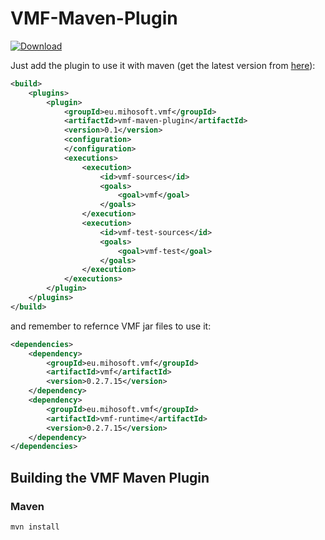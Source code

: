 # VMF-Maven-Plugin

[ ![Download](https://api.bintray.com/packages/miho/VMF/VMF-Gradle-Plugin/images/download.svg) ](https://bintray.com/miho/VMF/VMF-Maven-Plugin/_latestVersion)

Just add the plugin to use it with maven (get the latest version from [here](https://plugins.maven.org/plugin/eu.mihosoft.vmf)):

```xml
<build>
	<plugins>
		<plugin>
			<groupId>eu.mihosoft.vmf</groupId>
			<artifactId>vmf-maven-plugin</artifactId>
			<version>0.1</version>
			<configuration>
			</configuration>
			<executions>
				<execution>
					<id>vmf-sources</id>
					<goals>
						<goal>vmf</goal>
					</goals>
				</execution>
				<execution>
					<id>vmf-test-sources</id>
					<goals>
						<goal>vmf-test</goal>
					</goals>
				</execution>
			</executions>
		</plugin>
	</plugins>
</build>
```

and remember to refernce VMF jar files to use it:

```xml
<dependencies>
	<dependency>
		<groupId>eu.mihosoft.vmf</groupId>
		<artifactId>vmf</artifactId>
		<version>0.2.7.15</version>
	</dependency>
	<dependency>
		<groupId>eu.mihosoft.vmf</groupId>
		<artifactId>vmf-runtime</artifactId>
		<version>0.2.7.15</version>
	</dependency>
</dependencies>
```

## Building the VMF Maven Plugin

### Maven

```bash
mvn install
```
